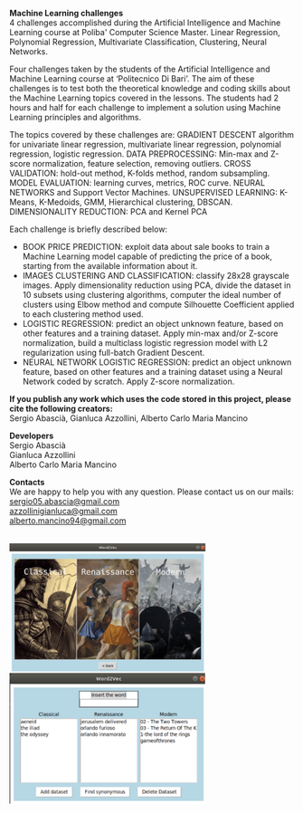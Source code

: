 **Machine Learning challenges** <br/> 
4 challenges accomplished during the Artificial Intelligence and Machine Learning course at Poliba' Computer Science Master. Linear Regression, Polynomial Regression, Multivariate Classification, Clustering, Neural Networks.

Four challenges taken by the students of the Artificial Intelligence and Machine Learning course at ‘Politecnico Di Bari’. The aim of these challenges is to test both the theoretical knowledge and coding skills about the Machine Learning topics covered in the lessons. The students had 2 hours and half for each challenge to implement a solution using Machine Learning principles and algorithms.

The topics covered by these challenges are:
GRADIENT DESCENT algorithm for univariate linear regression, multivariate linear regression, polynomial regression, logistic regression.
DATA PREPROCESSING: Min-max and Z-score normalization, feature selection, removing outliers.
CROSS VALIDATION: hold-out method, K-folds method, random subsampling.
MODEL EVALUATION: learning curves, metrics, ROC curve.
NEURAL NETWORKS and Support Vector Machines.
UNSUPERVISED LEARNING: K-Means, K-Medoids, GMM, Hierarchical clustering, DBSCAN.
DIMENSIONALITY REDUCTION: PCA and Kernel PCA

Each challenge is briefly described below:
- BOOK PRICE PREDICTION: exploit data about sale books to train a Machine Learning model capable of predicting the price of a book, starting from the available information about it.
- IMAGES CLUSTERING AND CLASSIFICATION: classify 28x28 grayscale images.
Apply dimensionality reduction using PCA, divide the dataset in 10 subsets using clustering algorithms, computer the ideal number of clusters using Elbow method and compute Silhouette Coefficient applied to each clustering method used.
- LOGISTIC REGRESSION: predict an object unknown feature, based on other features and a training dataset.
Apply min-max and/or Z-score normalization, build a multiclass logistic regression model with L2 regularization using full-batch Gradient Descent.
- NEURAL NETWORK LOGISTIC REGRESSION: predict an object unknown feature, based on other features and a training dataset using a Neural Network coded by scratch.
Apply Z-score normalization.


**If you publish any work which uses the code stored in this project, please cite the following creators:** <br/>
Sergio Abascià, Gianluca Azzollini, Alberto Carlo  Maria Mancino

**Developers** <br/>
Sergio Abascià  <br/>
Gianluca Azzollini <br/>
Alberto Carlo Maria Mancino <br/>

**Contacts** <br/>
We are happy to help you with any question. Please contact us on our mails: <br/>
sergio05.abascia@gmail.com <br/>
azzollinigianluca@gmail.com <br/>
alberto.mancino94@gmail.com <br/>
<br/>


<img src="https://github.com/azzollinigianluca95/Word-Embedding-applied-on-literary-works/blob/master/screenshot1.png" width="348">

<img src="https://github.com/azzollinigianluca95/Word-Embedding-applied-on-literary-works/blob/master/screenshot2.png" width="348">
